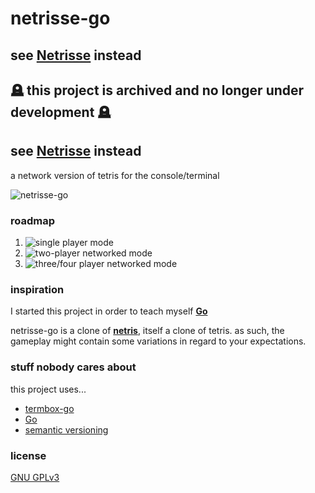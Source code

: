 # netrisse-go

## see [Netrisse](https://github.com/ctcpip/netrisse) instead

## 🪦 this project is archived and no longer under development 🪦

## see [Netrisse](https://github.com/ctcpip/netrisse) instead

a network version of tetris for the console/terminal

![netrisse-go](https://cloud.githubusercontent.com/assets/15326526/16607516/608a6bfe-4307-11e6-8fed-e1ef35b066b3.gif)

### roadmap

1. ![single player mode](https://img.shields.io/badge/single%20player%20mode-in%20progress-yellow.svg)
1. ![two-player networked mode](https://img.shields.io/badge/two--player%20networked%20mode-backlog-lightgrey.svg)
1. ![three/four player networked mode](https://img.shields.io/badge/three%2Ffour--player%20networked%20mode-backlog-lightgrey.svg)

### inspiration

I started this project in order to teach myself __[Go](http://golang.org)__

netrisse-go is a clone of __[netris](https://web.archive.org/web/20070215202226/http://portsmon.freebsd.org/portoverview.py?category=games&portname=netris)__, itself a clone of tetris. as such, the gameplay might contain some variations in regard to your expectations.

### stuff nobody cares about

this project uses...

* [termbox-go](http://github.com/nsf/termbox-go)
* [Go](http://golang.org)
* [semantic versioning](http://semver.org/)

### license

[GNU GPLv3](http://www.gnu.org/licenses/gpl-3.0.en.html)
